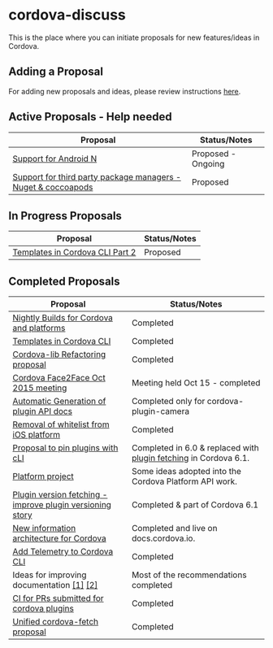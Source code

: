 # cordova-discuss
This is the place where you can initiate proposals for new features/ideas in Cordova.

## Adding a Proposal
For adding new proposals and ideas, please review instructions [here](proposals/README.md).

## Active Proposals - Help needed

| Proposal | Status/Notes
|----------|-------------------
| [Support for Android N](proposals/android-n-support.md) | Proposed - Ongoing
| [Support for third party package managers - Nuget & coccoapods](proposals/ThirdPartyPackageManagers.md) | Proposed |

## In Progress Proposals
| Proposal | Status/Notes
|----------|-------------------
| [Templates in Cordova CLI Part 2](https://github.com/cordova/cordova-discuss/pull/49) | Proposed |


## Completed Proposals
| Proposal | Status/Notes
|----------|-------------------
| [Nightly Builds for Cordova and platforms](proposals/NightlyBuilds.md) | Completed |
| [Templates in Cordova CLI](proposals/CLI-Templates.md) | Completed |
| [Cordova-lib Refactoring proposal](proposals/cordova-lib%20refactoring/Cordova-lib%20refactoring%20proposal.md) | Completed |
| [Cordova Face2Face Oct 2015 meeting](proposals/Face2Face-Oct15.md) | Meeting held Oct 15 - completed |
| [Automatic Generation of plugin API docs](proposals/ImprovedDocumentationGenerator.md) | Completed only for cordova-plugin-camera |
| [Removal of whitelist from iOS platform](proposals/ios-whitelist-removal.md) | Completed
| [Proposal to pin plugins with cLI](proposals/pinningAndVersioning.md) | Completed in 6.0 & replaced with [plugin fetching](proposals/plugin-version-fetching.md) in Cordova 6.1.
| [Platform project](proposals/PlatformProject.md) | Some ideas adopted into the Cordova Platform API work.
| [Plugin version fetching - improve plugin versioning story](proposals/plugin-version-fetching.md) | Completed & part of Cordova 6.1
| [New information architecture for Cordova](proposals/NewInformationArchitecture.md) | Completed and live on docs.cordova.io.
| [Add Telemetry to Cordova CLI](proposals/Telemetry.md) | Completed
| Ideas for improving documentation [[1]](proposals/ImprovedDocumentation.md) [[2]](proposals/ImproveCordovaDocumentation.md) | Most of the recommendations completed |
| [CI for PRs submitted for cordova plugins](proposals/ci-for-plugin-prs.md) | Completed
| [Unified cordova-fetch proposal](https://github.com/cordova/cordova-discuss/blob/master/proposals/fetching.md) | Completed


